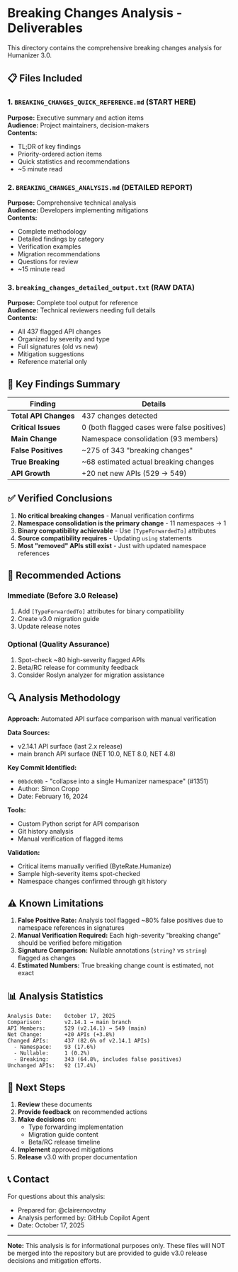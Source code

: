 # Breaking Changes Analysis - Deliverables

This directory contains the comprehensive breaking changes analysis for Humanizer 3.0.

## 📋 Files Included

### 1. `BREAKING_CHANGES_QUICK_REFERENCE.md` (START HERE)
**Purpose:** Executive summary and action items  
**Audience:** Project maintainers, decision-makers  
**Contents:**
- TL;DR of key findings
- Priority-ordered action items
- Quick statistics and recommendations
- ~5 minute read

### 2. `BREAKING_CHANGES_ANALYSIS.md` (DETAILED REPORT)
**Purpose:** Comprehensive technical analysis  
**Audience:** Developers implementing mitigations  
**Contents:**
- Complete methodology
- Detailed findings by category
- Verification examples
- Migration recommendations
- Questions for review
- ~15 minute read

### 3. `breaking_changes_detailed_output.txt` (RAW DATA)
**Purpose:** Complete tool output for reference  
**Audience:** Technical reviewers needing full details  
**Contents:**
- All 437 flagged API changes
- Organized by severity and type
- Full signatures (old vs new)
- Mitigation suggestions
- Reference material only

## 🎯 Key Findings Summary

| Finding | Details |
|---------|---------|
| **Total API Changes** | 437 changes detected |
| **Critical Issues** | 0 (both flagged cases were false positives) |
| **Main Change** | Namespace consolidation (93 members) |
| **False Positives** | ~275 of 343 "breaking changes" |
| **True Breaking** | ~68 estimated actual breaking changes |
| **API Growth** | +20 net new APIs (529 → 549) |

## ✅ Verified Conclusions

1. **No critical breaking changes** - Manual verification confirms
2. **Namespace consolidation is the primary change** - 11 namespaces → 1
3. **Binary compatibility achievable** - Use `[TypeForwardedTo]` attributes
4. **Source compatibility requires** - Updating `using` statements
5. **Most "removed" APIs still exist** - Just with updated namespace references

## 📝 Recommended Actions

### Immediate (Before 3.0 Release)
1. Add `[TypeForwardedTo]` attributes for binary compatibility
2. Create v3.0 migration guide
3. Update release notes

### Optional (Quality Assurance)
1. Spot-check ~80 high-severity flagged APIs
2. Beta/RC release for community feedback
3. Consider Roslyn analyzer for migration assistance

## 🔍 Analysis Methodology

**Approach:** Automated API surface comparison with manual verification

**Data Sources:**
- v2.14.1 API surface (last 2.x release)
- main branch API surface (NET 10.0, NET 8.0, NET 4.8)

**Key Commit Identified:**
- `00bdc00b` - "collapse into a single Humanizer namespace" (#1351)
- Author: Simon Cropp
- Date: February 16, 2024

**Tools:**
- Custom Python script for API comparison
- Git history analysis
- Manual verification of flagged items

**Validation:**
- Critical items manually verified (ByteRate.Humanize)
- Sample high-severity items spot-checked
- Namespace changes confirmed through git history

## ⚠️ Known Limitations

1. **False Positive Rate:** Analysis tool flagged ~80% false positives due to namespace references in signatures
2. **Manual Verification Required:** Each high-severity "breaking change" should be verified before mitigation
3. **Signature Comparison:** Nullable annotations (`string?` vs `string`) flagged as changes
4. **Estimated Numbers:** True breaking change count is estimated, not exact

## 📊 Analysis Statistics

```
Analysis Date:    October 17, 2025
Comparison:       v2.14.1 → main branch
API Members:      529 (v2.14.1) → 549 (main)
Net Change:       +20 APIs (+3.8%)
Changed APIs:     437 (82.6% of v2.14.1 APIs)
  - Namespace:    93 (17.6%)
  - Nullable:     1 (0.2%)
  - Breaking:     343 (64.8%, includes false positives)
Unchanged APIs:   92 (17.4%)
```

## 🤝 Next Steps

1. **Review** these documents
2. **Provide feedback** on recommended actions
3. **Make decisions** on:
   - Type forwarding implementation
   - Migration guide content
   - Beta/RC release timeline
4. **Implement** approved mitigations
5. **Release** v3.0 with proper documentation

## 📞 Contact

For questions about this analysis:
- Prepared for: @clairernovotny
- Analysis performed by: GitHub Copilot Agent
- Date: October 17, 2025

---

**Note:** This analysis is for informational purposes only. These files will NOT be merged into the repository but are provided to guide v3.0 release decisions and mitigation efforts.
